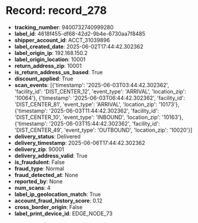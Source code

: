 # Record: record_278

- **tracking_number**: 9400732740999280
- **label_id**: 4618f455-df68-42d2-9b4e-6730aa7f8485
- **shipper_account_id**: ACCT_31039896
- **label_created_date**: 2025-06-02T17:44:42.302362
- **label_origin_ip**: 192.168.150.2
- **label_origin_location**: 10001
- **return_address_zip**: 10001
- **is_return_address_us_based**: True
- **discount_applied**: True
- **scan_events**: [{'timestamp': '2025-06-03T03:44:42.302362', 'facility_id': 'DIST_CENTER_12', 'event_type': 'ARRIVAL', 'location_zip': '10064'}, {'timestamp': '2025-06-03T06:44:42.302362', 'facility_id': 'DIST_CENTER_81', 'event_type': 'ARRIVAL', 'location_zip': '10173'}, {'timestamp': '2025-06-03T11:44:42.302362', 'facility_id': 'DIST_CENTER_10', 'event_type': 'INBOUND', 'location_zip': '10163'}, {'timestamp': '2025-06-03T15:44:42.302362', 'facility_id': 'DIST_CENTER_49', 'event_type': 'OUTBOUND', 'location_zip': '10020'}]
- **delivery_status**: Delivered
- **delivery_timestamp**: 2025-06-06T17:44:42.302362
- **delivery_zip**: 90001
- **delivery_address_valid**: True
- **is_fraudulent**: False
- **fraud_type**: Normal
- **fraud_detected_at**: None
- **reported_by**: None
- **num_scans**: 4
- **label_ip_geolocation_match**: True
- **account_fraud_history_score**: 0.12
- **cross_border_origin**: False
- **label_print_device_id**: EDGE_NODE_73